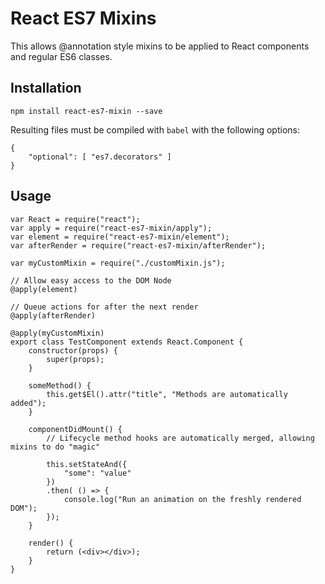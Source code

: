 # React ES7 Mixins

This allows @annotation style mixins to be applied to React components and regular ES6 classes.

## Installation

`npm install react-es7-mixin --save`

Resulting files must be compiled with `babel` with the following options:

    {
        "optional": [ "es7.decorators" ]
    }

## Usage

    var React = require("react");
    var apply = require("react-es7-mixin/apply");
    var element = require("react-es7-mixin/element");
    var afterRender = require("react-es7-mixin/afterRender");

    var myCustomMixin = require("./customMixin.js");

    // Allow easy access to the DOM Node
    @apply(element)

    // Queue actions for after the next render
    @apply(afterRender)

    @apply(myCustomMixin)
    export class TestComponent extends React.Component {
        constructor(props) {
            super(props);
        }

        someMethod() {
            this.get$El().attr("title", "Methods are automatically added");
        }

        componentDidMount() {
            // Lifecycle method hooks are automatically merged, allowing mixins to do "magic"

            this.setStateAnd({
                "some": "value"
            })
            .then( () => {
                console.log("Run an animation on the freshly rendered DOM");
            });
        }

        render() {
            return (<div></div>);
        }
    }
